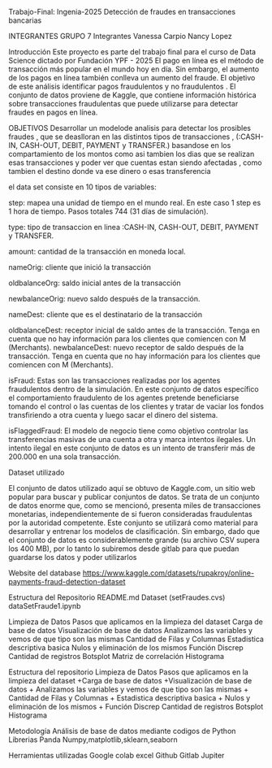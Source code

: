 Trabajo-Final: Ingenia-2025
Detección de fraudes en transacciones bancarias


INTEGRANTES GRUPO 7 
Integrantes
Vanessa Carpio
Nancy Lopez 

Introducción
Este proyecto es parte del trabajo final para el curso de Data Science dictado por Fundación YPF - 2025
El pago en línea es el método de transacción más popular en el mundo hoy en día. Sin embargo, el aumento de los pagos en línea también conlleva un aumento del fraude. El objetivo de este análisis identificar pagos fraudulentos y no fraudulentos . El conjunto de datos proviene de Kaggle, que contiene información histórica sobre transacciones fraudulentas que puede utilizarse para detectar fraudes en pagos en línea.


OBJETIVOS
Desarrollar un modelode analisis para  detectar  los prosibles fraudes , que se deaslloran en las distintos tipos de transacciones , (:CASH-IN, CASH-OUT, DEBIT, PAYMENT y TRANSFER.)
basandose en los compartamiento de los montos como asi tambien los dias que se realizan esas transacciones y poder ver que cuentas estan siendo afectadas , como tambien el destino donde va ese dinero o esas transferencia


el data set consiste en  10 tipos de variables:


step: mapea una unidad de tiempo en el mundo real. En este caso 1 step es 1 hora de tiempo. Pasos totales 744 (31 días de simulación).


type:  tipo de transaccion en linea :CASH-IN, CASH-OUT, DEBIT, PAYMENT y TRANSFER.


amount: cantidad de la transacción en moneda local.


nameOrig: cliente que inició la transacción


oldbalanceOrg: saldo inicial antes de la transacción


newbalanceOrig: nuevo saldo después de la transacción.

nameDest: cliente que es el destinatario de la transacción


oldbalanceDest: receptor inicial de saldo antes de la transacción. Tenga en cuenta que no hay información para los clientes que comiencen con M (Merchants).
newbalanceDest: nuevo receptor de saldo después de la transacción. Tenga en cuenta que no hay información para los clientes que comiencen con M (Merchants).


isFraud: Estas son las transacciones realizadas por los agentes fraudulentos dentro de la simulación. En este conjunto de datos específico el comportamiento fraudulento de los agentes pretende beneficiarse tomando el control o las cuentas de los clientes y tratar de vaciar los fondos transfiriendo a otra cuenta y luego sacar el dinero del sistema.


isFlaggedFraud: El modelo de negocio tiene como objetivo controlar las transferencias masivas de una cuenta a otra y marca intentos ilegales. Un intento ilegal en este conjunto de datos es un intento de transferir más de 200.000 en una sola transacción.







 Dataset utilizado

El conjunto de datos utilizado aquí se obtuvo de Kaggle.com, un sitio web popular para buscar y publicar conjuntos de datos. Se trata de un conjunto de datos enorme que, como se mencionó, presenta miles de transacciones monetarias, independientemente de si fueron consideradas fraudulentas por la autoridad competente. Este conjunto se utilizará como material para desarrollar y entrenar los modelos de clasificación. Sin embargo, dado que el conjunto de datos es considerablemente grande (su archivo CSV supera los 400 MB), por lo tanto lo subiremos desde gitlab para que puedan guardarse los datos y poder utilizarlos 

Website del database
https://www.kaggle.com/datasets/rupakroy/online-payments-fraud-detection-dataset


Estructura del Repositorio
README.md
Dataset (setFraudes.cvs)
dataSetFraude1.ipynb

Limpieza de Datos
Pasos que aplicamos en la limpieza del dataset
Carga de base de datos 
Visualización de base de datos
Analizamos las variables y vemos de que tipo son las mismas
Cantidad de Filas y Columnas 
Estadistica descriptiva basica 
Nulos y eliminación de los mismos 
Función Discrep 
Cantidad de registros 
Botsplot 
Matriz de correlación
Histograma



 Estructura del repositorio
Limpieza de Datos
Pasos que aplicamos en la limpieza del dataset
+Carga de base de datos
+Visualización de base de datos +
Analizamos las variables y vemos de que tipo son las mismas +
Cantidad de Filas y Columnas +
Estadistica descriptiva basica +
Nulos y eliminación de los mismos +
Función Discrep 
Cantidad de registros 
Botsplot 
Histograma



Metodología
Análisis de base de datos mediante codigos de Python
Librerias  Panda  Numpy,matplotlib,sklearn,seaborn

 Herramientas utilizadas
Google colab
excel
Github
Gitlab
Jupiter 





